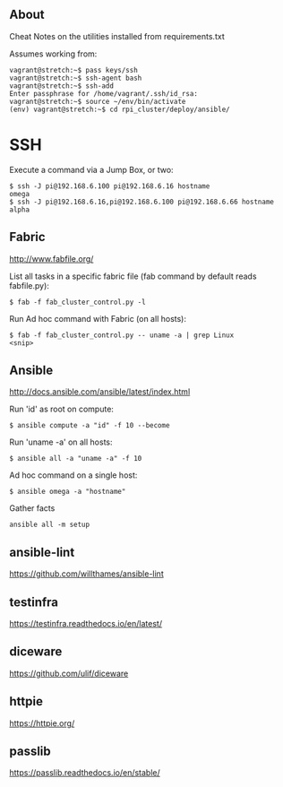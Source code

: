 About
------

Cheat Notes on the utilities installed from requirements.txt

Assumes working from:

```
vagrant@stretch:~$ pass keys/ssh
vagrant@stretch:~$ ssh-agent bash
vagrant@stretch:~$ ssh-add
Enter passphrase for /home/vagrant/.ssh/id_rsa:
vagrant@stretch:~$ source ~/env/bin/activate
(env) vagrant@stretch:~$ cd rpi_cluster/deploy/ansible/
```

# SSH

Execute a command via a Jump Box, or two:

```
$ ssh -J pi@192.168.6.100 pi@192.168.6.16 hostname
omega
$ ssh -J pi@192.168.6.16,pi@192.168.6.100 pi@192.168.6.66 hostname
alpha
```


Fabric
------
http://www.fabfile.org/

List all tasks in a specific fabric file (fab command by default reads fabfile.py):

```
$ fab -f fab_cluster_control.py -l
```

Run Ad hoc command with Fabric (on all hosts):

```
$ fab -f fab_cluster_control.py -- uname -a | grep Linux
<snip>
```


Ansible
-------
http://docs.ansible.com/ansible/latest/index.html

Run 'id' as root on compute:

```
$ ansible compute -a "id" -f 10 --become
```

Run 'uname -a' on all hosts:

```
$ ansible all -a "uname -a" -f 10
```

Ad hoc command on a single host:

```
$ ansible omega -a "hostname"
```


Gather facts

```
ansible all -m setup
```


ansible-lint
------------
https://github.com/willthames/ansible-lint


testinfra
---------
https://testinfra.readthedocs.io/en/latest/


diceware
---------
https://github.com/ulif/diceware


httpie
-------
https://httpie.org/


passlib
-------
https://passlib.readthedocs.io/en/stable/
